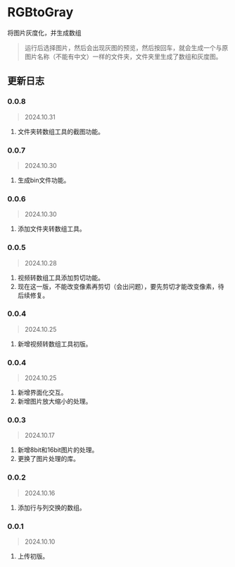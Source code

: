 # RGBtoGray
将图片灰度化，并生成数组
> 运行后选择图片，然后会出现灰图的预览，然后按回车，就会生成一个与原图片名称（不能有中文）一样的文件夹，文件夹里生成了数组和灰度图。

## 更新日志
### 0.0.8
> 2024.10.31
1. 文件夹转数组工具的截图功能。

### 0.0.7
> 2024.10.30
1. 生成bin文件功能。

### 0.0.6
> 2024.10.30
1. 添加文件夹转数组工具。

### 0.0.5
> 2024.10.28
1. 视频转数组工具添加剪切功能。
2. 现在这一版，不能改变像素再剪切（会出问题），要先剪切才能改变像素，待后续修复。

### 0.0.4
> 2024.10.25
1. 新增视频转数组工具初版。

### 0.0.4
> 2024.10.25
1. 新增界面化交互。
2. 新增图片放大缩小的处理。

### 0.0.3
> 2024.10.17
1. 新增8bit和16bit图片的处理。
2. 更换了图片处理的库。

### 0.0.2
> 2024.10.16

1. 添加行与列交换的数组。

### 0.0.1
> 2024.10.10

1. 上传初版。